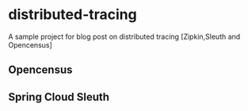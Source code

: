 # distributed-tracing
A sample project for blog post on distributed tracing [Zipkin,Sleuth and Opencensus]

## Opencensus

## Spring Cloud Sleuth
